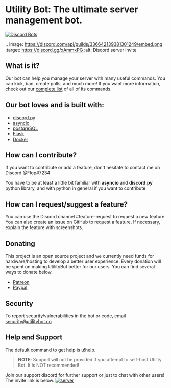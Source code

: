 # Utility Bot: The ultimate server management bot.

[![Discord Bots](https://discordbots.org/api/widget/status/74219691152362706.svg)](https://discordbots.org/bot/742196911523627068)

.. image: https://discord.com/api/guilds/336642139381301249/embed.png
   :target: https://discord.gg/xAmmxPG
   :alt: Discord server invite



## What is it?
Our bot can help you manage your server with many useful commands. You can kick, ban, create polls, and much more! If you want more information, check out our [complete list](utilitybot.co/commands) of all of its commands.

## Our bot loves and is built with:

- [discord.py](https://github.com/Rapptz/discord.py)
- [asyncio](https://github.com/python/asyncio/tree/master)
- [postgreSQL](https://www.postgresql.org/)
- [Flask](https://github.com/pallets/flask)
- [Docker](https://www.docker.com/)

## How can I contribute?

If you want to contribute or add a feature, don't hesitate to contact me on Discord @Flop#7234

You have to be at least a little bit familiar with **asyncio** and **discord.py** python library, 
and with python in general if you want to contribute.

## How can I request/suggest a feature?
You can use the Discord channel #feature-request to request a new feature.
You can also create an issue on GitHub to request a feature. If necessary, explain the feature with screenshots.

## Donating
This project is an open source project and we currently need funds for hardware/hosting 
to develop a better user experience. Every donation will be spent on making UtilityBot better for our users.
You can find several ways to donate below.

 - [Patreon](https://www.patreon.com)
- [Paypal](https://www.paypal.com)

## Security 
To report security/vulnerabilities in the bot or code, email security@utilitybot.co


## Help and Support
The default command to get help is u!help. 

> **NOTE**: Support will not be provided if you attempt to self-host Utility Bot. It is NOT recommended!

Join our support discord for further support or just to chat with other users! The invite link is below.
  [![server](https://discord.com/api/guilds/742193197673087027/widget.png?style=banner4)](https://discord.gg/BBQc6X)
